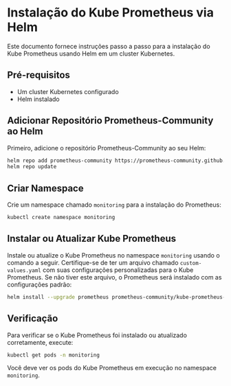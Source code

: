 
# Instalação do Kube Prometheus via Helm

Este documento fornece instruções passo a passo para a instalação do Kube Prometheus usando Helm em um cluster Kubernetes.

## Pré-requisitos

- Um cluster Kubernetes configurado
- Helm instalado

## Adicionar Repositório Prometheus-Community ao Helm

Primeiro, adicione o repositório Prometheus-Community ao seu Helm:

```bash
helm repo add prometheus-community https://prometheus-community.github.io/helm-charts
helm repo update
```

## Criar Namespace

Crie um namespace chamado `monitoring` para a instalação do Prometheus:

```bash
kubectl create namespace monitoring
```

## Instalar ou Atualizar Kube Prometheus

Instale ou atualize o Kube Prometheus no namespace `monitoring` usando o comando a seguir. Certifique-se de ter um arquivo chamado `custom-values.yaml` com suas configurações personalizadas para o Kube Prometheus. Se não tiver este arquivo, o Prometheus será instalado com as configurações padrão:

```bash
helm install --upgrade prometheus prometheus-community/kube-prometheus-stack -n monitoring -f custom-values.yaml
```

## Verificação

Para verificar se o Kube Prometheus foi instalado ou atualizado corretamente, execute:

```bash
kubectl get pods -n monitoring
```

Você deve ver os pods do Kube Prometheus em execução no namespace `monitoring`.